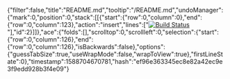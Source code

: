 {"filter":false,"title":"README.md","tooltip":"/README.md","undoManager":{"mark":0,"position":0,"stack":[[{"start":{"row":0,"column":0},"end":{"row":0,"column":123},"action":"insert","lines":["[![Build Status](https://travis-ci.org/Lemoenskil/ecommerce.svg?branch=master)](https://travis-ci.org/Lemoenskil/ecommerce)"],"id":2}]]},"ace":{"folds":[],"scrolltop":0,"scrollleft":0,"selection":{"start":{"row":0,"column":126},"end":{"row":0,"column":126},"isBackwards":false},"options":{"guessTabSize":true,"useWrapMode":false,"wrapToView":true},"firstLineState":0},"timestamp":1588704670781,"hash":"ef96e363345ec8e82a42ec9e3f9edd928b3f4e09"}